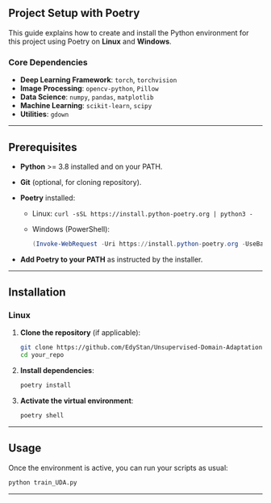 ## Project Setup with Poetry

This guide explains how to create and install the Python environment for this project using Poetry on **Linux** and **Windows**.

### Core Dependencies

* **Deep Learning Framework**: `torch`, `torchvision`
* **Image Processing**: `opencv-python`, `Pillow`
* **Data Science**: `numpy`, `pandas`, `matplotlib`
* **Machine Learning**: `scikit-learn`, `scipy`
* **Utilities**: `gdown`

---

## Prerequisites

* **Python** >= 3.8 installed and on your PATH.
* **Git** (optional, for cloning repository).
* **Poetry** installed:

  * Linux: `curl -sSL https://install.python-poetry.org | python3 -`
  * Windows (PowerShell):

    ```powershell
    (Invoke-WebRequest -Uri https://install.python-poetry.org -UseBasicParsing).Content | python -
    ```
* **Add Poetry to your PATH** as instructed by the installer.

---

## Installation

### Linux

1. **Clone the repository** (if applicable):

   ```bash
   git clone https://github.com/EdyStan/Unsupervised-Domain-Adaptation-in-Medical-Imaging.git
   cd your_repo
   ```

2. **Install dependencies**:

   ```bash
   poetry install
   ```

3. **Activate the virtual environment**:

   ```bash
   poetry shell
   ```

<!-- ### Windows (PowerShell)

1. **Clone the repository** (if applicable):

   ```powershell
   git clone https://github.com/EdyStan/Unsupervised-Domain-Adaptation-in-Medical-Imaging.git
   cd your_repo
   ```

2. **Install dependencies**:

   ```powershell
   poetry install
   ```

3. **Activate the virtual environment**:

   ```powershell
   poetry shell
   ``` -->

---

## Usage

Once the environment is active, you can run your scripts as usual:

```bash
python train_UDA.py
```

---
